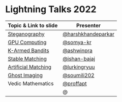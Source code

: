 # Lightning Talks 2022

| Topic & Link to slide | Presenter |
|----------|----------|
| [Steganography](https://docs.google.com/presentation/d/1IVh2vegieEUZGJeCfmKuFV_RvFeTmpZplSLt7t_a5yI/edit#slide=id.p) | [@harshkhandeparkar](https://github.com/harshkhandeparkar) |
| [GPU Computing](https://docs.google.com/presentation/d/1vs4JWuLC95gQ2Aoy61m47uGnh_9kGGgR2QUaYQ0X9Ls/edit#slide=id.g3606f1c2d_30) | [@somya-kr](https://github.com/somya-kr) |
| [K-Armed Bandits](https://slides.com/ashwinprasanth/palette) | [@ashwinpra](https://github.com/ashwinpra) |
| [Stable Matching](https://github.com/ishaan-bajaj/Lightning-Talks-2022) | [@ishan-bajaj](https://github.com/ishaan-bajaj) |
| [Artificial Matching](https://www.canva.com/design/DAFMege7Vcs/E2N9iTfwTLULo99qqkgAwQ/edit) | [@lurkingryuu](https://github.com/lurkingryuu) |
| [Ghost Imaging](https://docs.google.com/presentation/d/1bbf1Ry_dINrvscGf6zYqLhvVgce0wS-v6vS_gxEClzc/edit#slide=id.p1) | [@soumili202](https://github.com/soumili202) |
| Vedic Mathematics | [@proffapt](https://github.com/proffapt) |
| []() | @ |

